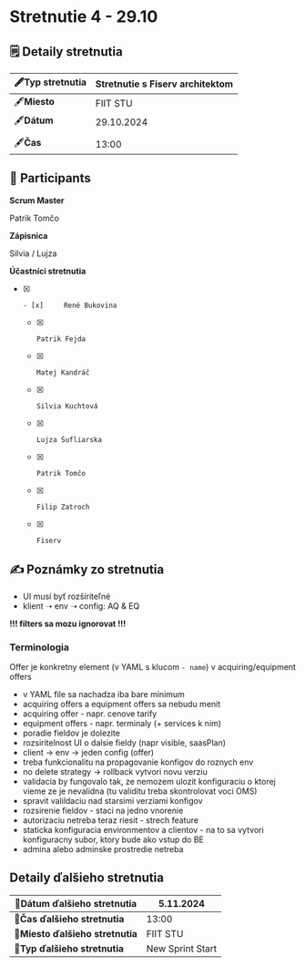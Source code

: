 # Stretnutie 4 - 29.10

## 🗒️ Detaily stretnutia

| **🖋️Typ stretnutia** | Stretnutie s Fiserv architektom |
| ---| --- |
| 🖋️**Miesto** | FIIT STU |
| 🖋️**Dátum** | 29.10.2024 |
|  |  |
| 🖋️**Čas** | 13:00 |

## 🙋 **Participants**

**Scrum Master**

Patrik Tomčo

**Zápisnica**

Silvia / Lujza

**Účastníci stretnutia**

- [x]     - [x]     René Bukovina
    - [x]     Patrik Fejda
    - [x]     Matej Kandráč
    - [x]     Silvia Kuchtová
    - [x]     Lujza Šufliarska
    - [x]     Patrik Tomčo
    - [x]     Filip Zatroch
    - [x]     Fiserv



## ✍️ Poznámky zo stretnutia

*   UI musí byť rozšíriteľné
*   klient ➝ env ➝ config: AQ & EQ



**!!! filters sa mozu ignorovat !!!**

### Terminologia

Offer je konkretny element (v YAML s klucom `- name`) v acquiring/equipment offers



*   v YAML file sa nachadza iba bare minimum
*   acquiring offers a equipment offers sa nebudu menit
*   acquiring offer - napr. cenove tarify
*   equipment offers - napr. terminaly (+ services k nim)
*   poradie fieldov je dolezite
*   rozsiritelnost UI o dalsie fieldy (napr visible, saasPlan)
*   client → env → jeden config (offer)
*   treba funkcionalitu na propagovanie konfigov do roznych env
*   no delete strategy → rollback vytvori novu verziu
*   validacia by fungovalo tak, ze nemozem ulozit konfiguraciu o ktorej vieme ze je nevalidna (tu validitu treba skontrolovat voci OMS)
*   spravit valildaciu nad starsimi verziami konfigov
*   rozsirenie fieldov - staci na jedno vnorenie
*   autorizaciu netreba teraz riesit - strech feature
*   staticka konfiguracia environmentov a clientov - na to sa vytvori konfiguracny subor, ktory bude ako vstup do BE
*   admina alebo adminske prostredie netreba



## Detaily ďalšieho stretnutia

| 📧**Dátum ďalšieho stretnutia** | 5.11.2024 |
| ---| --- |
| **📧Čas ďalšieho stretnutia** | 13:00 |
| **📧Miesto ďalšieho stretnutia** | FIIT STU |
| **📧Typ ďalšieho stretnutia** | New Sprint Start |